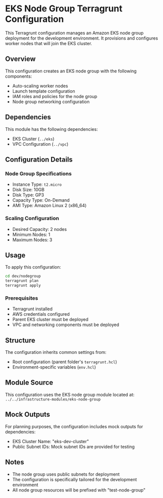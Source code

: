 # EKS Node Group Terragrunt Configuration

This Terragrunt configuration manages an Amazon EKS node group deployment for the development environment. It provisions and configures worker nodes that will join the EKS cluster.

## Overview

This configuration creates an EKS node group with the following components:
- Auto-scaling worker nodes
- Launch template configuration
- IAM roles and policies for the node group
- Node group networking configuration

## Dependencies

This module has the following dependencies:
- EKS Cluster (`../eks`)
- VPC Configuration (`../vpc`)

## Configuration Details

### Node Group Specifications
- Instance Type: `t2.micro`
- Disk Size: 10GB
- Disk Type: GP3
- Capacity Type: On-Demand
- AMI Type: Amazon Linux 2 (x86_64)

### Scaling Configuration
- Desired Capacity: 2 nodes
- Minimum Nodes: 1
- Maximum Nodes: 3

## Usage

To apply this configuration:

```bash
cd dev/nodegroup
terragrunt plan
terragrunt apply
```


### Prerequisites
- Terragrunt installed
- AWS credentials configured
- Parent EKS cluster must be deployed
- VPC and networking components must be deployed

## Structure

The configuration inherits common settings from:
- Root configuration (parent folder's `terragrunt.hcl`)
- Environment-specific variables (`env.hcl`)

## Module Source

This configuration uses the EKS node group module located at:
`../../infrastructure-modules/eks-node-group`



## Mock Outputs

For planning purposes, the configuration includes mock outputs for dependencies:
- EKS Cluster Name: "eks-dev-cluster"
- Public Subnet IDs: Mock subnet IDs are provided for testing

## Notes

- The node group uses public subnets for deployment
- The configuration is specifically tailored for the development environment
- All node group resources will be prefixed with "test-node-group"